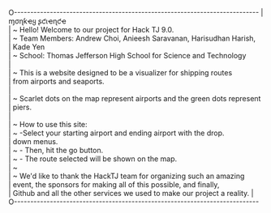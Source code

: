 O---------------------------------------------------------------------------
|                                ɱσɳƙҽყ ʂƈιҽɳƈҽ                             
| ~ Hello! Welcome to our project for Hack TJ 9.0.                          
| ~ Team Members: Andrew Choi, Anieesh Saravanan, Harisudhan Harish,        
|   Kade Yen                                                                
| ~ School: Thomas Jefferson High School for Science and Technology         
|                                                                           
| ~ This is a website designed to be a visualizer for shipping routes       
|   from airports and seaports.                                             
|                                                                           
| ~ Scarlet dots on the map represent airports and the green dots represent 
|   piers.                                                                  
|                                                                           
| ~ How to use this site:                                                   
| ~     -Select your starting airport and ending airport with the drop.     
|        down menus.                                                        
| ~     - Then, hit the go button.                                          
| ~     - The route selected will be shown on the map.                      
| ~                                                                         
| ~ We'd like to thank the HackTJ team for organizing such an amazing       
|   event, the sponsors for making all of this possible, and finally,       
|   Github and all the other services we used to make our project a reality.
|
O---------------------------------------------------------------------------
